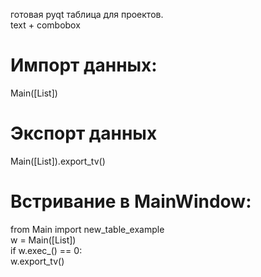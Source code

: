 готовая pyqt таблица для проектов.  
text + combobox  
# Импорт данных:  
Main([List])  
# Экспорт данных  
Main([List]).export_tv()  
  
# Встривание в MainWindow:  

  from Main import new_table_example   
  w = Main([List])  
  if w.exec_() == 0:  
      w.export_tv()  
